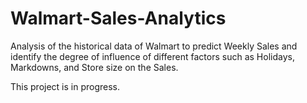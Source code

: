 # Walmart-Sales-Analytics
Analysis of the historical data of Walmart to predict Weekly Sales and identify the degree of influence of different factors such as Holidays, Markdowns, and Store size on the Sales.

This project is in progress.
